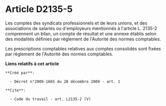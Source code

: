 # Article D2135-5

Les comptes des syndicats professionnels et de leurs unions, et des associations de salariés ou d'employeurs mentionnés à
l'article L. 2135-2 comprennent un bilan, un compte de résultat et une annexe établis selon des modalités définies par
règlement de l'Autorité des normes comptables. 

Les prescriptions comptables relatives aux comptes consolidés sont fixées par règlement de l'Autorité des normes comptables.

**Liens relatifs à cet article**

	**Créé par**:

	  - Décret n°2009-1665 du 28 décembre 2009 - art. 1

	**Cite**:

	  - Code du travail - art. L2135-2 (V)
